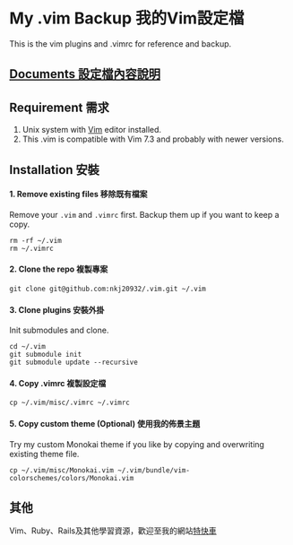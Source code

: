 # My .vim Backup 我的Vim設定檔

This is the vim plugins and .vimrc for reference and backup.

## [Documents 設定檔內容說明](https://github.com/nkj20932/.vim/blob/master/document/welcome.md)

## Requirement 需求

1. Unix system with [Vim](http://www.vim.org/) editor installed.
2. This .vim is compatible with Vim 7.3 and probably with newer versions. 

## Installation 安裝

#### 1. Remove existing files 移除既有檔案

Remove your `.vim` and `.vimrc` first. Backup them up if you want to keep a copy.

```
rm -rf ~/.vim
rm ~/.vimrc
```

#### 2. Clone the repo 複製專案

```
git clone git@github.com:nkj20932/.vim.git ~/.vim
```

#### 3. Clone plugins 安裝外掛

Init submodules and clone.

```
cd ~/.vim
git submodule init
git submodule update --recursive
```

#### 4. Copy .vimrc 複製設定檔

```
cp ~/.vim/misc/.vimrc ~/.vimrc
```

#### 5. Copy custom theme (Optional) 使用我的佈景主題

Try my custom Monokai theme if you like by copying and overwriting existing theme file.

```
cp ~/.vim/misc/Monokai.vim ~/.vim/bundle/vim-colorschemes/colors/Monokai.vim
```

## 其他

Vim、Ruby、Rails及其他學習資源，歡迎至我的網站[特快車](http://motion-express.com)
